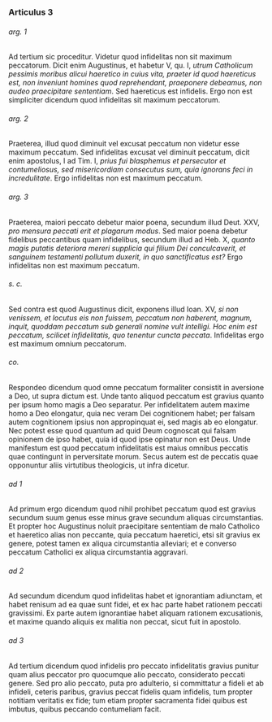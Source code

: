 ### Articulus 3

###### arg. 1
Ad tertium sic proceditur. Videtur quod infidelitas non sit maximum peccatorum. Dicit enim Augustinus, et habetur V, qu. I, *utrum Catholicum pessimis moribus alicui haeretico in cuius vita, praeter id quod haereticus est, non inveniunt homines quod reprehendant, praeponere debeamus, non audeo praecipitare sententiam*. Sed haereticus est infidelis. Ergo non est simpliciter dicendum quod infidelitas sit maximum peccatorum.

###### arg. 2
Praeterea, illud quod diminuit vel excusat peccatum non videtur esse maximum peccatum. Sed infidelitas excusat vel diminuit peccatum, dicit enim apostolus, I ad Tim. I, *prius fui blasphemus et persecutor et contumeliosus, sed misericordiam consecutus sum, quia ignorans feci in incredulitate*. Ergo infidelitas non est maximum peccatum.

###### arg. 3
Praeterea, maiori peccato debetur maior poena, secundum illud Deut. XXV, *pro mensura peccati erit et plagarum modus*. Sed maior poena debetur fidelibus peccantibus quam infidelibus, secundum illud ad Heb. X, *quanto magis putatis deteriora mereri supplicia qui filium Dei conculcaverit, et sanguinem testamenti pollutum duxerit, in quo sanctificatus est?* Ergo infidelitas non est maximum peccatum.

###### s. c.
Sed contra est quod Augustinus dicit, exponens illud Ioan. XV, *si non venissem, et locutus eis non fuissem, peccatum non haberent, magnum, inquit, quoddam peccatum sub generali nomine vult intelligi. Hoc enim est peccatum, scilicet infidelitatis, quo tenentur cuncta peccata*. Infidelitas ergo est maximum omnium peccatorum.

###### co.
Respondeo dicendum quod omne peccatum formaliter consistit in aversione a Deo, ut supra dictum est. Unde tanto aliquod peccatum est gravius quanto per ipsum homo magis a Deo separatur. Per infidelitatem autem maxime homo a Deo elongatur, quia nec veram Dei cognitionem habet; per falsam autem cognitionem ipsius non appropinquat ei, sed magis ab eo elongatur. Nec potest esse quod quantum ad quid Deum cognoscat qui falsam opinionem de ipso habet, quia id quod ipse opinatur non est Deus. Unde manifestum est quod peccatum infidelitatis est maius omnibus peccatis quae contingunt in perversitate morum. Secus autem est de peccatis quae opponuntur aliis virtutibus theologicis, ut infra dicetur.

###### ad 1
Ad primum ergo dicendum quod nihil prohibet peccatum quod est gravius secundum suum genus esse minus grave secundum aliquas circumstantias. Et propter hoc Augustinus noluit praecipitare sententiam de malo Catholico et haeretico alias non peccante, quia peccatum haeretici, etsi sit gravius ex genere, potest tamen ex aliqua circumstantia alleviari; et e converso peccatum Catholici ex aliqua circumstantia aggravari.

###### ad 2
Ad secundum dicendum quod infidelitas habet et ignorantiam adiunctam, et habet renisum ad ea quae sunt fidei, et ex hac parte habet rationem peccati gravissimi. Ex parte autem ignorantiae habet aliquam rationem excusationis, et maxime quando aliquis ex malitia non peccat, sicut fuit in apostolo.

###### ad 3
Ad tertium dicendum quod infidelis pro peccato infidelitatis gravius punitur quam alius peccator pro quocumque alio peccato, considerato peccati genere. Sed pro alio peccato, puta pro adulterio, si committatur a fideli et ab infideli, ceteris paribus, gravius peccat fidelis quam infidelis, tum propter notitiam veritatis ex fide; tum etiam propter sacramenta fidei quibus est imbutus, quibus peccando contumeliam facit.

